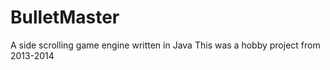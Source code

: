 # BulletMaster

A side scrolling game engine written in Java
This was a hobby project from 2013-2014


